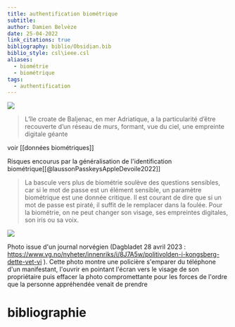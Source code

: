 ```yaml
---
title: authentification biométrique
subtitle: 
author: Damien Belvèze
date: 25-04-2022
link_citations: true
bibliography: biblio/Obsidian.bib
biblio_style: csl\ieee.csl
aliases:
  - biométrie
  - biométrique
tags:
  - authentification
---
```

![](fingerprint.jpg) 

> L’île croate de Baljenac, en mer Adriatique, a la particularité d’être recouverte d’un réseau de murs, formant, vue du ciel, une empreinte digitale géante

voir [[données biométriques]]

Risques encourus par la généralisation de l'identification biométrique[[@laussonPasskeysAppleDevoile2022]]

> La bascule vers plus de biométrie soulève des questions sensibles, car si le mot de passe est un élément sensible, un paramètre biométrique est une donnée critique. Il est courant de dire que si un mot de passe est piraté, il suffit de le remplacer dans la foulée. Pour la biométrie, on ne peut changer son visage, ses empreintes digitales, son iris ou sa voix.


![](images/biométrie.png)

Photo issue d'un journal norvégien (Dagbladet 28 avril 2023 : https://www.vg.no/nyheter/innenriks/i/8J7A5w/politivolden-i-kongsberg-dette-vet-vi ). Cette photo montre une policière s'emparer du téléphone d'un manifestant, l'ouvrir en pointant l'écran vers le visage de son propriétaire puis effacer la photo compromettante pour les forces de l'ordre que la personne appréhendée venait de prendre

# bibliographie


